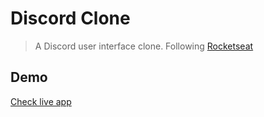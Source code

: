 # Discord Clone

> A Discord user interface clone. Following [Rocketseat](https://www.youtube.com/channel/UCSfwM5u0Kce6Cce8_S72olg "Rocketseat's YouTube Channel")

## Demo

[Check live app](https://jose-discord-clone.netlify.app/ "Demo Link")

